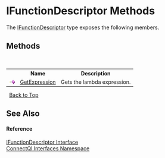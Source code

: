 # IFunctionDescriptor Methods
 

The <a href="T_ConnectQl_Interfaces_IFunctionDescriptor">IFunctionDescriptor</a> type exposes the following members.


## Methods
&nbsp;<table><tr><th></th><th>Name</th><th>Description</th></tr><tr><td>![Public method](media/pubmethod.gif "Public method")</td><td><a href="M_ConnectQl_Interfaces_IFunctionDescriptor_GetExpression">GetExpression</a></td><td>
Gets the lambda expression.</td></tr></table>&nbsp;
<a href="#ifunctiondescriptor-methods">Back to Top</a>

## See Also


#### Reference
<a href="T_ConnectQl_Interfaces_IFunctionDescriptor">IFunctionDescriptor Interface</a><br /><a href="N_ConnectQl_Interfaces">ConnectQl.Interfaces Namespace</a><br />
